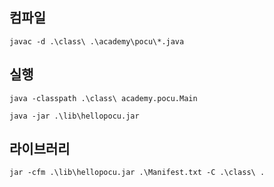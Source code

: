 ## 컴파일

`javac -d .\class\ .\academy\pocu\*.java`

## 실행 

`java -classpath .\class\ academy.pocu.Main`

`java -jar .\lib\hellopocu.jar`

## 라이브러리

`jar -cfm .\lib\hellopocu.jar .\Manifest.txt -C .\class\ .`
